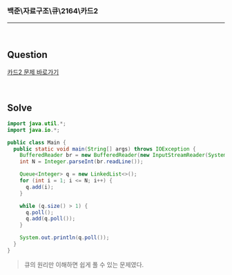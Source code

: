 ### 백준\자료구조\큐\2164\카드2

---

<br/>

## Question

[카드2 문제 바로가기](https://www.acmicpc.net/problem/2164)

<br/>

## Solve

```java
import java.util.*;
import java.io.*;

public class Main {
  public static void main(String[] args) throws IOException {
    BufferedReader br = new BufferedReader(new InputStreamReader(System.in));
    int N = Integer.parseInt(br.readLine());

    Queue<Integer> q = new LinkedList<>();
    for (int i = 1; i <= N; i++) {
      q.add(i);
    }

    while (q.size() > 1) {
      q.poll();
      q.add(q.poll());
    }

    System.out.println(q.poll());
  }
}
```

> 큐의 원리만 이해하면 쉽게 풀 수 있는 문제였다.
